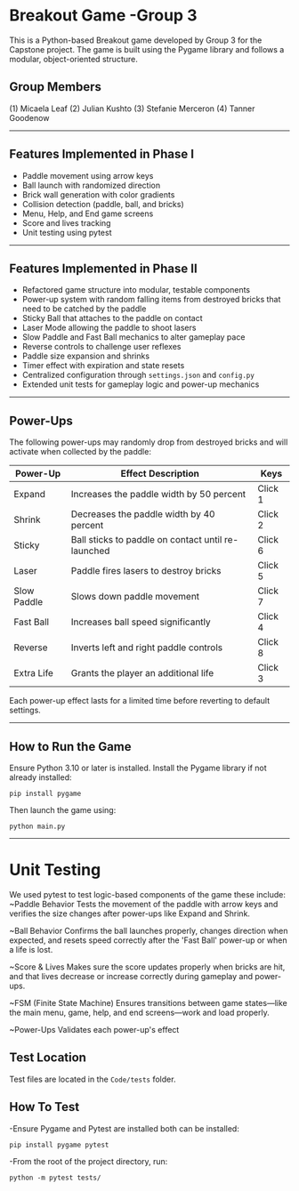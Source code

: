 # Breakout Game -Group 3
This is a Python-based Breakout game developed by Group 3 for the Capstone project. The game is built using the Pygame library and follows a modular, object-oriented structure.

## Group Members
(1) Micaela Leaf       (2) Julian Kushto
(3) Stefanie Merceron  (4) Tanner Goodenow

---

## Features Implemented in Phase I
- Paddle movement using arrow keys
- Ball launch with randomized direction
- Brick wall generation with color gradients
- Collision detection (paddle, ball, and bricks)
- Menu, Help, and End game screens
- Score and lives tracking
- Unit testing using pytest
---

## Features Implemented in Phase II
- Refactored game structure into modular, testable components
- Power-up system with random falling items from destroyed bricks that need to be catched by the paddle
- Sticky Ball that attaches to the paddle on contact
- Laser Mode allowing the paddle to shoot lasers
- Slow Paddle and Fast Ball mechanics to alter gameplay pace
- Reverse controls to challenge user reflexes
- Paddle size expansion and shrinks
- Timer effect with expiration and state resets
- Centralized configuration through `settings.json` and `config.py`
- Extended unit tests for gameplay logic and power-up mechanics

---

## Power-Ups

The following power-ups may randomly drop from destroyed bricks and will activate when collected by the paddle:

| Power-Up        | Effect Description                                  | Keys     |
|-----------------|-----------------------------------------------------|----------|
| Expand          | Increases the paddle width by 50 percent            | Click 1  |
| Shrink          | Decreases the paddle width by 40 percent            | Click 2  |
| Sticky          | Ball sticks to paddle on contact until re-launched  | Click 6  |
| Laser           | Paddle fires lasers to destroy bricks               | Click 5  |
| Slow Paddle     | Slows down paddle movement                          | Click 7  |
| Fast Ball       | Increases ball speed significantly                  | Click 4  |
| Reverse         | Inverts left and right paddle controls              | Click 8  |
| Extra Life      | Grants the player an additional life                | Click 3  |

Each power-up effect lasts for a limited time before reverting to default settings.

---

## How to Run the Game

Ensure Python 3.10 or later is installed. Install the Pygame library if not already installed:

```
pip install pygame
```

Then launch the game using:

```
python main.py
```
---

# Unit Testing
We used pytest to test logic-based components of the game these include:
~Paddle Behavior
 Tests the movement of the paddle with arrow keys and verifies the size changes after power-ups like Expand and Shrink.

~Ball Behavior
 Confirms the ball launches properly, changes direction when expected, and resets speed correctly after the 'Fast Ball' power-up or when a life is lost.

~Score & Lives 
 Makes sure the score updates properly when bricks are hit, and that lives decrease or increase correctly during gameplay and power-ups.

~FSM (Finite State Machine)
 Ensures transitions between game states—like the main menu, game, help, and end screens—work and load properly.

~Power-Ups
Validates each power-up's effect

## Test Location
Test files are located in the `Code/tests` folder. 

## How To Test 
-Ensure Pygame and Pytest are installed both can be installed: 
```
pip install pygame pytest
```
-From the root of the project directory, run:
```
python -m pytest tests/
```
